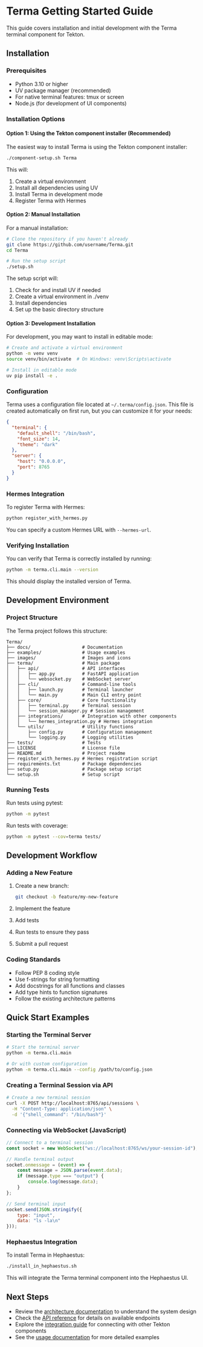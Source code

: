 # Terma Getting Started Guide

This guide covers installation and initial development with the Terma terminal component for Tekton.

## Installation

### Prerequisites

- Python 3.10 or higher
- UV package manager (recommended)
- For native terminal features: tmux or screen
- Node.js (for development of UI components)

### Installation Options

#### Option 1: Using the Tekton component installer (Recommended)

The easiest way to install Terma is using the Tekton component installer:

```bash
./component-setup.sh Terma
```

This will:
1. Create a virtual environment
2. Install all dependencies using UV
3. Install Terma in development mode
4. Register Terma with Hermes

#### Option 2: Manual Installation

For a manual installation:

```bash
# Clone the repository if you haven't already
git clone https://github.com/username/Terma.git
cd Terma

# Run the setup script
./setup.sh
```

The setup script will:
1. Check for and install UV if needed
2. Create a virtual environment in ./venv
3. Install dependencies
4. Set up the basic directory structure

#### Option 3: Development Installation

For development, you may want to install in editable mode:

```bash
# Create and activate a virtual environment
python -m venv venv
source venv/bin/activate  # On Windows: venv\Scripts\activate

# Install in editable mode
uv pip install -e .
```

### Configuration

Terma uses a configuration file located at `~/.terma/config.json`. This file is created automatically on first run, but you can customize it for your needs:

```json
{
  "terminal": {
    "default_shell": "/bin/bash",
    "font_size": 14,
    "theme": "dark"
  },
  "server": {
    "host": "0.0.0.0",
    "port": 8765
  }
}
```

### Hermes Integration

To register Terma with Hermes:

```bash
python register_with_hermes.py
```

You can specify a custom Hermes URL with `--hermes-url`.

### Verifying Installation

You can verify that Terma is correctly installed by running:

```bash
python -m terma.cli.main --version
```

This should display the installed version of Terma.

## Development Environment

### Project Structure

The Terma project follows this structure:

```
Terma/
├── docs/                   # Documentation
├── examples/               # Usage examples
├── images/                 # Images and icons
├── terma/                  # Main package
│   ├── api/                # API interfaces
│   │   ├── app.py          # FastAPI application
│   │   └── websocket.py    # WebSocket server
│   ├── cli/                # Command-line tools
│   │   ├── launch.py       # Terminal launcher
│   │   └── main.py         # Main CLI entry point
│   ├── core/               # Core functionality
│   │   ├── terminal.py     # Terminal session
│   │   └── session_manager.py # Session management
│   ├── integrations/       # Integration with other components
│   │   └── hermes_integration.py # Hermes integration
│   └── utils/              # Utility functions
│       ├── config.py       # Configuration management
│       └── logging.py      # Logging utilities
├── tests/                  # Tests
├── LICENSE                 # License file
├── README.md               # Project readme
├── register_with_hermes.py # Hermes registration script
├── requirements.txt        # Package dependencies
├── setup.py                # Package setup script
└── setup.sh                # Setup script
```

### Running Tests

Run tests using pytest:

```bash
python -m pytest
```

Run tests with coverage:

```bash
python -m pytest --cov=terma tests/
```

## Development Workflow

### Adding a New Feature

1. Create a new branch:
   ```bash
   git checkout -b feature/my-new-feature
   ```

2. Implement the feature

3. Add tests

4. Run tests to ensure they pass

5. Submit a pull request

### Coding Standards

- Follow PEP 8 coding style
- Use f-strings for string formatting
- Add docstrings for all functions and classes
- Add type hints to function signatures
- Follow the existing architecture patterns

## Quick Start Examples

### Starting the Terminal Server

```bash
# Start the terminal server
python -m terma.cli.main

# Or with custom configuration
python -m terma.cli.main --config /path/to/config.json
```

### Creating a Terminal Session via API

```bash
# Create a new terminal session
curl -X POST http://localhost:8765/api/sessions \
  -H "Content-Type: application/json" \
  -d '{"shell_command": "/bin/bash"}'
```

### Connecting via WebSocket (JavaScript)

```javascript
// Connect to a terminal session
const socket = new WebSocket("ws://localhost:8765/ws/your-session-id");

// Handle terminal output
socket.onmessage = (event) => {
    const message = JSON.parse(event.data);
    if (message.type === "output") {
        console.log(message.data);
    }
};

// Send terminal input
socket.send(JSON.stringify({
    type: "input",
    data: "ls -la\n"
}));
```

### Hephaestus Integration

To install Terma in Hephaestus:

```bash
./install_in_hephaestus.sh
```

This will integrate the Terma terminal component into the Hephaestus UI.

## Next Steps

- Review the [architecture documentation](./architecture.md) to understand the system design
- Check the [API reference](./api_reference.md) for details on available endpoints
- Explore the [integration guide](./integration.md) for connecting with other Tekton components
- See the [usage documentation](./usage.md) for more detailed examples